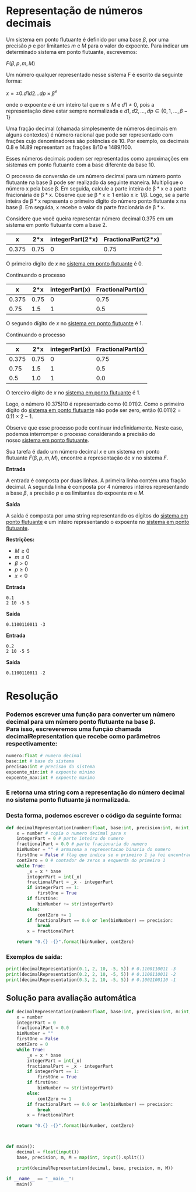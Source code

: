 # Representação de números decimais

Um sistema em ponto flutuante é definido por uma base *β*, por uma precisão *p* e por limitantes *m* e *M* para o valor do expoente. Para indicar um determinado sistema em ponto flutuante, escrevemos:

*F*(*β*, *p*, *m*, *M*)

Um número qualquer representado nesse sistema F é escrito da seguinte forma:

$x =  ± 0.d1d2…dp × β^e$

onde o expoente *e* é um inteiro tal que *m* ≤ *M* e *d*1 ≠ 0, pois a representação deve estar sempre normalizada e *d*1, *d*2, …, *dp* ∈ {0, 1, …, *β* − 1} 

Uma fração decimal (chamada simplesmente de números decimais em alguns contextos) é número racional que pode ser representado com frações cujo denominadores são potências de 10. Por exemplo, os decimais 0.8 e 14.89 representam as frações 8/10 e 1489/100.

Esses números decimais podem ser representados como aproximações em sistemas em ponto flutuante com a base diferente da base 10.

O processo de conversão de um número decimal para um número ponto flutuante na base β pode ser realizado da seguinte maneira. Multiplique o número x pela base β. Em seguida, calcule a parte inteira de β * x e a parte fracionária de β * x. Observe que se β * x ≥ 1 então x ≥ 1/β. Logo, se a parte inteira de β * x representa o primeiro dígito do número ponto flutuante x na base β. Em seguida, x recebe o valor da parte fracionária de β * x.

Considere que você queira representar número decimal 0.375 em um sistema em ponto flutuante com a base 2.


| x | 2*x | integerPart(2*x) | FractionalPart(2*x) |
| --- | --- | --- | --- |
| 0.375 | 0.75 | 0 | 0.75 |

O primeiro dígito de *x* no [sistema em ponto flutuante](https://moodle2.quixada.ufc.br/mod/vpl/view.php?id=54185) é 0.

Continuando o processo

| x | 2*x | integerPart(x) | FractionalPart(x) |
| --- | --- | --- | --- |
| 0.375 | 0.75 | 0 | 0.75 |
| 0.75 | 1.5 | 1 | 0.5 |

O segundo dígito de *x* no [sistema em ponto flutuante](https://moodle2.quixada.ufc.br/mod/vpl/view.php?id=54185) é 1.

Continuando o processo

| x | 2*x | integerPart(x) | FractionalPart(x) |
| --- | --- | --- | --- |
| 0.375 | 0.75 | 0 | 0.75 |
| 0.75 | 1.5 | 1 | 0.5 |
| 0.5 | 1.0 | 1 | 0.0 |

O terceiro dígito de *x* no [sistema em ponto flutuante](https://moodle2.quixada.ufc.br/mod/vpl/view.php?id=54185) é 1.

Logo, o número (0.375)10 é representado como (0.011)2. Como o primeiro dígito do [sistema em ponto flutuante](https://moodle2.quixada.ufc.br/mod/vpl/view.php?id=54185) não pode ser zero, então (0.011)2 = 0.11 × 2 − 1.

Observe que esse processo pode continuar indefinidamente. Neste caso, podemos interromper o processo considerando a precisão do nosso [sistema em ponto flutuante](https://moodle2.quixada.ufc.br/mod/vpl/view.php?id=54185).

Sua tarefa é dado um número decimal *x* e um sistema em ponto flutuante *F*(*β*, *p*, *m*, *M*), encontre a representação de *x* no sistema *F*.

**Entrada**

A entrada é composta por duas linhas. A primeira linha contém uma fração decimal. A segunda linha é composta por 4 números inteiros representando a base *β*, a precisão *p* e os limitantes do expoente *m* e *M*.

**Saída**

A saída é composta por uma string representando os dígitos do [sistema em ponto flutuante](https://moodle2.quixada.ufc.br/mod/vpl/view.php?id=54185) e um inteiro representando o expoente no [sistema em ponto flutuante](https://moodle2.quixada.ufc.br/mod/vpl/view.php?id=54185).

**Restrições:**

- *M* ≥ 0
- *m* ≤ 0
- *β* > 0
- *p* ≥ 0
- *x* < 0

**Entrada**

```
0.1
2 10 -5 5
```

**Saída**

```
0.1100110011 -3
```

**Entrada**

```
0.2
2 10 -5 5
```

**Saída**

```
0.1100110011 -2
```


# Resolução

### Podemos escrever uma função para converter um número decimal para um número ponto flutuante na base β. <br> Para isso, escreveremos uma função chamada <strong>decimalRepresentation</strong> que recebe como parâmetros respectivamente:
```python
numero:float # numero decimal
base:int # base do sistema
precisao:int # precisao do sistema
expoente_min:int # expoente minimo
expoente_max:int # expoente maximo
```
### E retorna uma <strong>string</strong> com a representação do número decimal no sistema ponto flutuante já normalizada.

### Desta forma, podemos escrever o código da seguinte forma:
```python
def decimalRepresentation(number:float, base:int, precision:int, m:int, M:int):
    x = number # copia o numero decimal para x
    integerPart = 0 # parte inteira do numero
    fractionalPart = 0.0 # parte fracionaria do numero
    binNumber = "" # armazena a representacao binaria do numero
    firstOne = False # flag que indica se o primeiro 1 ja foi encontrado
    contZero = 0 # contador de zeros a esquerda do primeiro 1
    while True:
        _x = x * base
        integerPart = int(_x)
        fractionalPart = _x - integerPart
        if integerPart == 1: 
            firstOne = True        
        if firstOne:
            binNumber += str(integerPart)
        else:
            contZero += 1
        if fractionalPart == 0.0 or len(binNumber) == precision:
            break
        x = fractionalPart

    return "0.{} -{}".format(binNumber, contZero)
```

### Exemplos de saída:
```python
print(decimalRepresentation(0.1, 2, 10, -5, 5)) # 0.1100110011 -3
print(decimalRepresentation(0.2, 2, 10, -5, 5)) # 0.1100110011 -2
print(decimalRepresentation(0.3, 2, 10, -5, 5)) # 0.1001100110 -1
```

## Solução para avaliação automática
```python
def decimalRepresentation(number:float, base:int, precision:int, m:int, M:int):
    x = number
    integerPart = 0
    fractionalPart = 0.0
    binNumber = ""
    firstOne = False
    contZero = 0
    while True:
        _x = x * base
        integerPart = int(_x)
        fractionalPart = _x - integerPart
        if integerPart == 1:
            firstOne = True        
        if firstOne:
            binNumber += str(integerPart)
        else:
            contZero += 1
        if fractionalPart == 0.0 or len(binNumber) == precision:
            break
        x = fractionalPart

    return "0.{} -{}".format(binNumber, contZero)



def main():
    decimal = float(input())
    base, precision, m, M = map(int, input().split())

    print(decimalRepresentation(decimal, base, precision, m, M))

if __name__ == "__main__":
    main()
```